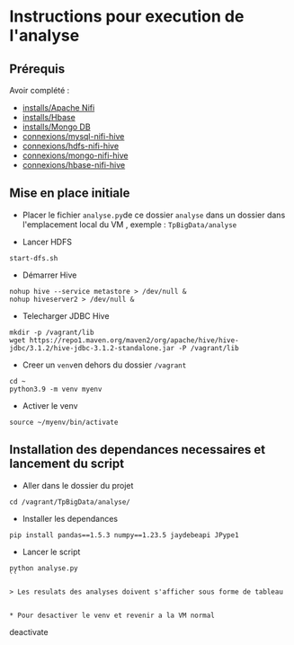 # Instructions pour execution de  l'analyse

## Prérequis

Avoir complété :

* [installs/Apache Nifi](https://github.com/kkn1ttz/TP-M/blob/master/installs/Apache%20Nifi/README.md)
* [installs/Hbase](https://github.com/kkn1ttz/TP-M/blob/master/installs/Hbase/README.md)
* [installs/Mongo DB](https://github.com/kkn1ttz/TP-M/blob/master/installs/Mongo%20DB/README.md)
* [connexions/mysql-nifi-hive](https://github.com/kkn1ttz/TP-M/blob/master/connexions/mysql-nifi-hive/README.md)
* [connexions/hdfs-nifi-hive](https://github.com/kkn1ttz/TP-M/blob/master/connexions/hdfs-nifi-hive/README.md)
* [connexions/mongo-nifi-hive](https://github.com/kkn1ttz/TP-M/blob/master/connexions/mongo-nifi-hive/README.md)
* [connexions/hbase-nifi-hive](https://github.com/kkn1ttz/TP-M/blob/master/connexions/hbase-nifi-hive/README.md)

## Mise en place initiale
* Placer le fichier `analyse.py`de ce dossier `analyse` dans un dossier dans l'emplacement local du VM , exemple : `TpBigData/analyse`

* Lancer HDFS

```
start-dfs.sh
```

* Démarrer Hive
```
nohup hive --service metastore > /dev/null &
nohup hiveserver2 > /dev/null &
```

* Telecharger JDBC Hive 
```
mkdir -p /vagrant/lib
wget https://repo1.maven.org/maven2/org/apache/hive/hive-jdbc/3.1.2/hive-jdbc-3.1.2-standalone.jar -P /vagrant/lib

```

* Creer un `venv`en dehors du dossier `/vagrant`

```
cd ~
python3.9 -m venv myenv
```

* Activer le venv
```
source ~/myenv/bin/activate
```

## Installation des dependances necessaires et lancement du script

* Aller dans le dossier du projet
```
cd /vagrant/TpBigData/analyse/
```

* Installer les dependances 
```
pip install pandas==1.5.3 numpy==1.23.5 jaydebeapi JPype1
```

* Lancer le script
```
python analyse.py
``

> Les resulats des analyses doivent s'afficher sous forme de tableau


* Pour desactiver le venv et revenir a la VM normal

```
deactivate
```



